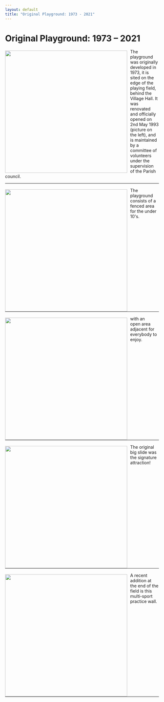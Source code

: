 ```yaml
---
layout: default
title: "Original Playground: 1973 - 2021"
---
```



# Original Playground: 1973 &ndash; 2021

<div style="display:inline;margin:5px 10px;float:right"></div>
<div style="display:inline;float:left;margin:5px 10px 0px 0px"><img width="400" border="0" src="https://lh3.googleusercontent.com/pw/AP1GczMYB2Ebp0x5p46DzjVLthdYI3tLKYpZqw6cjSAC4rNuxACvjBOizGlPnqBSFIo0ToIq1rQRL3LaFAKW_Mck_EpzzSiOv2NrfYAnA9pPOUGPRRGmWCS6eGzamjCjdVAm3XJ2OvZ2Sfv9-ESj9iByqkDu=w891-h589-s-no?authuser=1"/></div>

The playground was originally developed in 1973, it is sited on the edge of the playing field, behind the Village Hall. It was renovated and officially opened on 2nd May 1993 (picture on the left), and is maintained by a committee of volunteers under the supervision of the Parish council.

<hr style="clear:both" />
<div style="display:inline;margin:5px 10px 0px 0px;float:left"><img width="400" border="0" src="https://lh3.googleusercontent.com/pw/AP1GczOuuWRJb5zZ89ALTLwZoy3SpJjpm1OkR3M5vjOn_LIGO63JhU8m5C2JuPdVUvByKoNY776YT7wH4KCOOEdy2PNSzn5vWHftly7ZrGVrXiFwhSDiNT_2a42mQoW9-PcHJXZLLJVrcYQDG0cMIi_YVzKV=w1244-h829-s-no?authuser=1"/></div>

The playground consists of a fenced area for the under 10's.

<hr style="clear:both" />
<div style="display:inline;margin:5px 10px;float:right"></div>
<div style="display:inline;float:left;margin:5px 10px 0px 0px"><img width="400" border="0" src="https://lh3.googleusercontent.com/pw/AP1GczM143UfmvYlhuPWWuD6yKT1-d1HHKF28Sm0RgQl4RuQo116HKXkCepVrLfB8b1P0ueyvIoJd9COh3Gm10brrPCV1GVxUHcfzyYGSAmW4f8WuhqVIQSI2MmoSlm1I0t_Zp8t-zqrk9kl6XUFEupvahS6=w1244-h829-s-no?authuser=1"/></div>


with an open area adjacent for everybody to enjoy.

<hr style="clear:both" />
<div style="display:inline;margin:5px 10px 0px 0px;float:left"><img width="400" border="0" src="https://lh3.googleusercontent.com/pw/AP1GczOmBOyWWK8gjSkHMgZFVTUgoFFKFfZuLeEsaqTrFW9Yb0Gq6BndcuKbM2jWpoOzLrXi2NUjIMKsf2vSdSrkYWRZaW3EUFH183osETNtRCqnt5yrnuYvmEWO4KwEdLgQ0Nmp_1jvMYTWYSBPZLASCSE6=w1470-h828-s-no?authuser=1" /></div>


The original big slide was the signature attraction!

<hr style="clear:both" />
<div style="display:inline;float:left;margin:5px 10px 0px 0px"><img width="400" border="0" src="https://lh3.googleusercontent.com/pw/AP1GczNx_F5XaDt354KF4R2K9xk3qPAgAObrkMlE4zc9WhGnwjiztlcW0MC4lNxJ77Wp_yNzeoq4I1TNHKEfxu2DzD4W1Hs-BhbxkFeFSRjs4Pp9D1dvgU4Fc2O_Sk7KKQ5ziOWXLuTZkUPBnQicHc3x4jiH=w1470-h828-s-no?authuser=1" /></div>

A recent addition at the end of the field is this multi-sport practice wall.
<hr style="clear:both" /> 
